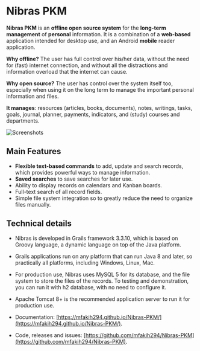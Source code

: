 # Nibras PKM

**Nibras PKM** is an __offline open source system__ for the __long-term management__ of __personal__ information. It is a combination of a __web-based__ application intended for desktop use, and an Android __mobile__ reader application.

**Why offline?** The user has full control over his/her data, without the need for (fast) internet connection, and without all the distractions and information overload that the internet can cause.

**Why open source?** The user has control over the system itself too, especially when using it on the long term to manage the important personal information and files.


**It manages**: resources (articles, books, documents), notes, writings, tasks, goals, journal, planner, payments, indicators, and (study) courses and departments.

![Screenshots](http://khuta.org/nibras-doc/images/nibras-1.2.4.jpg)

## Main Features

* **Flexible text-based commands** to add, update and search records, which provides powerful ways to manage information.
* **Saved searches** to save searches for later use.
* Ability to display records on calendars and Kanban boards.
* Full-text search of all record fields.
* Simple file system integration so to greatly reduce the need to organize files manually.

## Technical details

* Nibras is developed in Grails framework 3.3.10, which is based on Groovy language, a dynamic language on top of the Java platform.
* Grails applications run on any platform that can run Java 8 and later, so practically all platforms, including Windows, Linux, Mac.
* For production use, Nibras uses MySQL 5 for its database, and the file system to store the files of the records. To testing and demonstration, you can run it with h2 database, with no need to configure it.
* Apache Tomcat 8+ is the recommended application server to run it for production use.


* Documentation: [https://mfakih294.github.io/Nibras-PKM/](https://mfakih294.github.io/Nibras-PKM/).
* Code, releases and issues: [https://github.com/mfakih294/Nibras-PKM](https://github.com/mfakih294/Nibras-PKM).